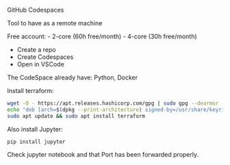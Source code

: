 GitHub Codespaces

Tool to have as a remote machine

Free account:
    - 2-core (60h free/month)
    - 4-core (30h free/month)

- Create a repo
- Create Codespaces
- Open in VSCode

The CodeSpace already have:
Python, Docker

Install terraform:

```bash
wget -O - https://apt.releases.hashicorp.com/gpg | sudo gpg --dearmor -o /usr/share/keyrings/hashicorp-archive-keyring.gpg
echo "deb [arch=$(dpkg --print-architecture) signed-by=/usr/share/keyrings/hashicorp-archive-keyring.gpg] https://apt.releases.hashicorp.com $(lsb_release -cs) main" | sudo tee /etc/apt/sources.list.d/hashicorp.list
sudo apt update && sudo apt install terraform
```

Also install Jupyter:

`pip install jupyter`

Check jupyter notebook and that Port has been forwarded properly.